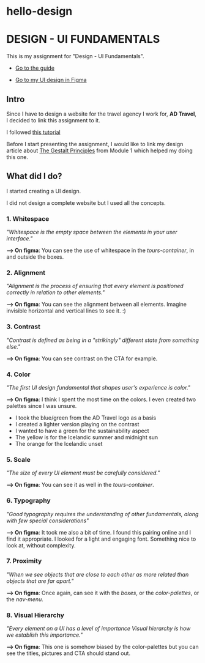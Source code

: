 # hello-design

# DESIGN - UI FUNDAMENTALS

This is my assignment for "Design - UI Fundamentals".

- [Go to the guide](https://io.tskoli.dev/guides/6143410927bedb0008d664c4)

- [Go to my UI design in Figma](https://www.figma.com/file/7O384hE5LWOlv8eP0xUTQN/Design---UI-Fundamentals?node-id=0%3A1)

## Intro

Since I have to design a website for the travel agency I work for, **AD Travel**, I decided to link this assignment to it.

I followed [this tutorial](https://www.youtube.com/watch?v=3q3FV65ZrUs)

Before I start presenting the assignment, I would like to link my design article about [The Gestalt Principles](https://tristan-sch.github.io/Gestalt-article/) from Module 1 which helped my doing this one.

## What did I do?

I started creating a UI design.

I did not design a complete website but I used all the concepts.

### 1. Whitespace

_"Whitespace is the empty space between the elements in your user interface."_

**--> On figma**: You can see the use of whitespace in the _tours-container_, in and outside the boxes.

### 2. Alignment

_"Alignment is the process of ensuring that every element is positioned correctly in relation to other elements."_

**--> On figma**: You can see the alignment between all elements. Imagine invisible horizontal and vertical lines to see it. :)

### 3. Contrast

_"Contrast is defined as being in a "strikingly" different state from something else."_

**--> On figma**: You can see contrast on the CTA for example.

### 4. Color

_"The first UI design fundamental that shapes user's experience is color."_

**--> On figma**: I think I spent the most time on the colors. I even created two palettes since I was unsure.

- I took the blue/green from the AD Travel logo as a basis
- I created a lighter version playing on the contrast
- I wanted to have a green for the sustainability aspect
- The yellow is for the Icelandic summer and midnight sun
- The orange for the Icelandic unset

### 5. Scale

_"The size of every UI element must be carefully considered."_

**--> On figma**: You can see it as well in the _tours-container_.

### 6. Typography

_"Good typography requires the understanding of other fundamentals, along with few special considerations"_

**--> On figma**: It took me also a bit of time. I found this pairing online and I find it appropriate. I looked for a light and engaging font. Something nice to look at, without complexity.

### 7. Proximity

_"When we see objects that are close to each other as more related than objects that are far apart."_

**--> On figma**: Once again, can see it with the _boxes_, or the _color-palettes_, or the _nav-menu_.

### 8. Visual Hierarchy

_"Every element on a UI has a level of importance Visual hierarchy is how we establish this importance."_

**--> On figma**: This one is somehow biased by the color-palettes but you can see the titles, pictures and CTA should stand out.
